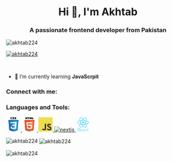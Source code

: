 <h1 align="center">Hi 👋, I'm Akhtab</h1>
<h3 align="center">A passionate frontend developer from Pakistan</h3>

<p align="left"> <img src="https://komarev.com/ghpvc/?username=akhtab224&label=Profile%20views&color=0e75b6&style=flat" alt="akhtab224" /> </p>

<p align="left"> <a href="https://github.com/ryo-ma/github-profile-trophy"><img src="https://github-profile-trophy.vercel.app/?username=akhtab224" alt="akhtab224" /></a> </p>

<p align="left"> <a href="https://twitter.com/" target="blank"><img src="https://img.shields.io/twitter/follow/?logo=twitter&style=for-the-badge" alt="" /></a> </p>

- 🌱 I’m currently learning **JavaScrpit**

<h3 align="left">Connect with me:</h3>
<p align="left">
</p>

<h3 align="left">Languages and Tools:</h3>
<p align="left"> <a href="https://www.w3schools.com/css/" target="_blank" rel="noreferrer"> <img src="https://raw.githubusercontent.com/devicons/devicon/master/icons/css3/css3-original-wordmark.svg" alt="css3" width="40" height="40"/> </a> <a href="https://www.w3.org/html/" target="_blank" rel="noreferrer"> <img src="https://raw.githubusercontent.com/devicons/devicon/master/icons/html5/html5-original-wordmark.svg" alt="html5" width="40" height="40"/> </a> <a href="https://developer.mozilla.org/en-US/docs/Web/JavaScript" target="_blank" rel="noreferrer"> <img src="https://raw.githubusercontent.com/devicons/devicon/master/icons/javascript/javascript-original.svg" alt="javascript" width="40" height="40"/> </a> <a href="https://nextjs.org/" target="_blank" rel="noreferrer"> <img src="https://cdn.worldvectorlogo.com/logos/nextjs-2.svg" alt="nextjs" width="40" height="40"/> </a> <a href="https://reactjs.org/" target="_blank" rel="noreferrer"> <img src="https://raw.githubusercontent.com/devicons/devicon/master/icons/react/react-original-wordmark.svg" alt="react" width="40" height="40"/> </a> </p>

<p><img align="left" src="https://github-readme-stats.vercel.app/api/top-langs?username=akhtab224&show_icons=true&locale=en&layout=compact" alt="akhtab224" /></p>

<p>&nbsp;<img align="center" src="https://github-readme-stats.vercel.app/api?username=akhtab224&show_icons=true&locale=en" alt="akhtab224" /></p>

<p><img align="center" src="https://github-readme-streak-stats.herokuapp.com/?user=akhtab224&" alt="akhtab224" /></p>
<!-- // (https://www.youtube.com/watch?v=sKuC-ejnPgY) yaar isay nahi delete kar na smit me akar marogai!!! -->
